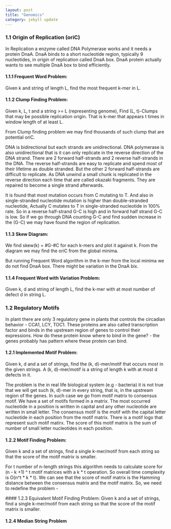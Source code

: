```yaml
---
layout: post
title: "Genomics"
category: jekyll update
---
```


### 1.1 Origin of Replication (oriC)
In Replication a enzyme called DNA Polymerase works and it needs a protein DnaA. DnaA binds to a short nucleotide region, typically 9 nucleotides, in origin of replication called DnaA box. DnaA protein actually wants to see multiple DnaA box to bind efficiently.  

#### 1.1.1 Frequent Word Problem: 
Given k and string of length L, find the most frequent k-mer in L.

#### 1.1.2 Clump Finding Problem: 
Given k, L, t and a string >= L (representing genome), Find (L, t)-Clumps that may be possible replication origin. That is k-mer that appears t times in window length of at least L.

From Clump finding problem we may find thousands of such clump that are potential oriC. 

DNA is bidirectional but each strands are unidirectional. DNA polymerase is also unidirectional that is it can only replicate in the reverse direction of the DNA strand. There are 2 forward half-strands and 2 reverse half-strands in the DNA. The reverse half-strands are easy to replicate and spend most of their lifetime as double stranded. But the other 2 forward half-strands are difficult to replicate. As DNA unwind a small chunk is replicated in the reverse direction each time that are called okazaki fragments. They are repaired to become a single strand afterwards.

It is found that most mutation occurs from C mutating to T. And also in  single-stranded nucleotide mutation is higher than double-stranded nucleotide, Actually C mutates to T in single-stranded nucleotide in 100% rate. So in a reverse half-strand G-C is high and in forward half strand G-C is low. So if we go through DNA counting G-C and find sudden increase in the (G-C) we may have found the region of replication.

#### 1.1.3 Skew Diagram:
We find skew(k) = #G-#C for each k-mers and plot it against k. From the diagram we may find the oriC from the global minima. 

But running Frequent Word algorithm in the k-mer from the local minima we do not find DnaA box. There might be variation in the DnaA bix.

#### 1.1.4 Frequent Word with Variation Problem:
Given k, d and string of length L, find the k-mer with at most number of defect d in string L.

### 1.2 Regulatory Motifs
In plant there are only 3 regulatory gene in plants that controls the circadian behavior - CCA1, LCY, TOC1. These proteins are also called transcription factor and binds in the upstream region of genes to control their expressions. How do these protein know where to bind in the gene? - the genes probably has pattern where these protein can bind.

#### 1.2.1 Implemented Motif Problem:
Given k, d and a set of strings, find the (k, d)-mer/motif that occurs most in the given strings. A (k, d)-mer/motif is a string of length k with at most d defects in it.

The problem is the in real life biological system (e.g - bacteria) it is not true that we will get such (k, d)-mer in every string, that is, in the upstream region of the genes. In such case we go from motif matrix to consensus motif. We have a set of motifs formed in a matrix. The most occurred nucleotide in a position is written in capital and any other nucleotide are written in small letter. The consensus motif is the motif with the capital letter nucleotide in each position from the motif matrix. There is a motif logo that represent such motif matirx. The score of this motif matrix is the sum of number of small letter nucleotides in each position. 

#### 1.2.2 Motif Finding Problem:
Given k and a set of strings, find a single k-mer/motif from each string so that the score of the motif matrix is smaller.

For t number of n-length strings this algorithm needs to calculate score for (n - k +1) ^ t motif matrices with a k * t operation. So overall time complexity is O(n^t * k * t). We can see that the score of motif matrix is the Hamming distance between the consensus matrix and the motif matrix. So, we need to redefine the problem -

#### 1.2.3 Equivalent Motif Finding Problem:
Given k and a set of strings, find a single k-mer/motif from each string so that the score of the motif matrix is smaller.

#### 1.2.4 Median String Problem
